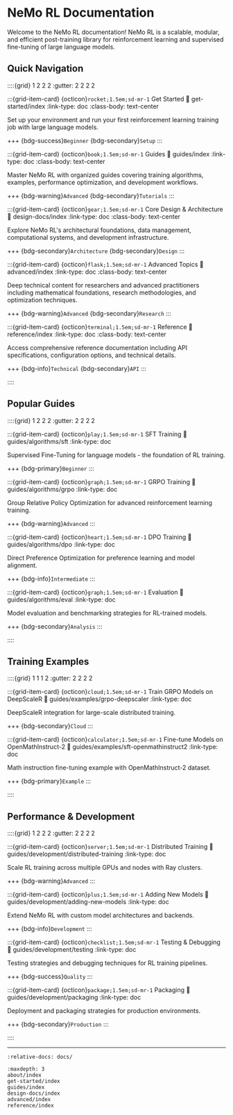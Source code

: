 ﻿# NeMo RL Documentation

Welcome to the NeMo RL documentation! NeMo RL is a scalable, modular, and efficient post-training 
library for reinforcement learning and supervised fine-tuning of large language models.

## Quick Navigation

::::{grid} 1 2 2 2
:gutter: 2 2 2 2



:::{grid-item-card} {octicon}`rocket;1.5em;sd-mr-1` Get Started
:link: get-started/index
:link-type: doc
:class-body: text-center

Set up your environment and run your first reinforcement learning training job with large language models.

+++
{bdg-success}`Beginner` {bdg-secondary}`Setup`
:::

:::{grid-item-card} {octicon}`book;1.5em;sd-mr-1` Guides
:link: guides/index
:link-type: doc
:class-body: text-center

Master NeMo RL with organized guides covering training algorithms, examples, performance optimization, and development workflows.

+++
{bdg-warning}`Advanced` {bdg-secondary}`Tutorials`
:::

:::{grid-item-card} {octicon}`gear;1.5em;sd-mr-1` Core Design & Architecture
:link: design-docs/index
:link-type: doc
:class-body: text-center

Explore NeMo RL's architectural foundations, data management, computational systems, and development infrastructure.

+++
{bdg-secondary}`Architecture` {bdg-secondary}`Design`
:::

:::{grid-item-card} {octicon}`flask;1.5em;sd-mr-1` Advanced Topics
:link: advanced/index
:link-type: doc
:class-body: text-center

Deep technical content for researchers and advanced practitioners including mathematical foundations, research methodologies, and optimization techniques.

+++
{bdg-warning}`Advanced` {bdg-secondary}`Research`
:::

:::{grid-item-card} {octicon}`terminal;1.5em;sd-mr-1` Reference
:link: reference/index
:link-type: doc
:class-body: text-center

Access comprehensive reference documentation including API specifications, configuration options, and technical details.

+++
{bdg-info}`Technical` {bdg-secondary}`API`
:::

::::

## Popular Guides

::::{grid} 1 2 2 2
:gutter: 2 2 2 2

:::{grid-item-card} {octicon}`play;1.5em;sd-mr-1` SFT Training
:link: guides/algorithms/sft
:link-type: doc

Supervised Fine-Tuning for language models - the foundation of RL training.

+++
{bdg-primary}`Beginner`
:::

:::{grid-item-card} {octicon}`graph;1.5em;sd-mr-1` GRPO Training
:link: guides/algorithms/grpo
:link-type: doc

Group Relative Policy Optimization for advanced reinforcement learning training.

+++
{bdg-warning}`Advanced`
:::

:::{grid-item-card} {octicon}`heart;1.5em;sd-mr-1` DPO Training
:link: guides/algorithms/dpo
:link-type: doc

Direct Preference Optimization for preference learning and model alignment.

+++
{bdg-info}`Intermediate`
:::

:::{grid-item-card} {octicon}`graph;1.5em;sd-mr-1` Evaluation
:link: guides/algorithms/eval
:link-type: doc

Model evaluation and benchmarking strategies for RL-trained models.

+++
{bdg-secondary}`Analysis`
:::

::::

## Training Examples

::::{grid} 1 1 1 2
:gutter: 2 2 2 2

:::{grid-item-card} {octicon}`cloud;1.5em;sd-mr-1` Train GRPO Models on DeepScaleR
:link: guides/examples/grpo-deepscaler
:link-type: doc

DeepScaleR integration for large-scale distributed training.

+++
{bdg-secondary}`Cloud`
:::

:::{grid-item-card} {octicon}`calculator;1.5em;sd-mr-1` Fine-tune Models on OpenMathInstruct-2
:link: guides/examples/sft-openmathinstruct2
:link-type: doc

Math instruction fine-tuning example with OpenMathInstruct-2 dataset.

+++
{bdg-primary}`Example`
:::

::::

## Performance & Development

::::{grid} 1 2 2 2
:gutter: 2 2 2 2

:::{grid-item-card} {octicon}`server;1.5em;sd-mr-1` Distributed Training
:link: guides/development/distributed-training
:link-type: doc

Scale RL training across multiple GPUs and nodes with Ray clusters.

+++
{bdg-warning}`Advanced`
:::

:::{grid-item-card} {octicon}`plus;1.5em;sd-mr-1` Adding New Models
:link: guides/development/adding-new-models
:link-type: doc

Extend NeMo RL with custom model architectures and backends.

+++
{bdg-info}`Development`
:::

:::{grid-item-card} {octicon}`checklist;1.5em;sd-mr-1` Testing & Debugging
:link: guides/development/testing
:link-type: doc

Testing strategies and debugging techniques for RL training pipelines.

+++
{bdg-success}`Quality`
:::

:::{grid-item-card} {octicon}`package;1.5em;sd-mr-1` Packaging
:link: guides/development/packaging
:link-type: doc

Deployment and packaging strategies for production environments.

+++
{bdg-secondary}`Production`
:::

::::

---

```{include} ../README.md
:relative-docs: docs/
```

```{toctree}
:maxdepth: 3
about/index
get-started/index
guides/index
design-docs/index
advanced/index
reference/index
```
